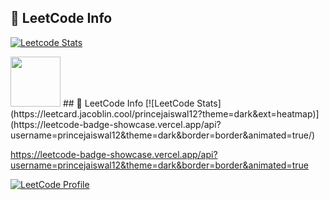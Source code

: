 <!--
**princejaiswal12/PrinceJaiswal12** is a ✨ _special_ ✨ repository because its `README.md` (this file) appears on your GitHub profile.

Here are some ideas to get you started:

- 🔭 I’m currently working on ...
- 🌱 I’m currently learning ...
- 👯 I’m looking to collaborate on ...
- 🤔 I’m looking for help with ...
- 💬 Ask me about ...
- 📫 How to reach me: ...
- 😄 Pronouns: ...
- ⚡ Fun fact: ...
-->
## 🧠 LeetCode Info
[![Leetcode Stats](https://leetcard.jacoblin.cool/PrinceJaiswal12?theme=dark&font=Karma&ext=heatmap)](https://leetcode.com/PrinceJaiswal12/) 

<img src="https://assets.leetcode.com/static_assets/marketing/2022-100.gif" width="80" />
## 🧠 LeetCode Info
[![LeetCode Stats](https://leetcard.jacoblin.cool/princejaiswal12?theme=dark&ext=heatmap)](https://leetcode-badge-showcase.vercel.app/api?username=princejaiswal12&theme=dark&border=border&animated=true/)


https://leetcode-badge-showcase.vercel.app/api?username=princejaiswal12&theme=dark&border=border&animated=true

[![LeetCode Profile](https://img.shields.io/badge/PrinceJaiswal12-orange?style=flat-square&logo=leetcode)](https://leetcode.com/PrinceJaiswal12/)

